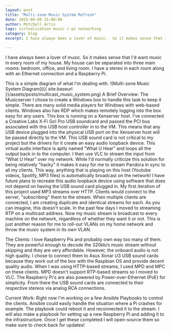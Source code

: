 ```yaml
---
layout: post
title: "Multi-zone Music System Refresh"
date: 2015-09-09 15:00:00
author: Mitchell Artin
tags: virtualization music r-pi networking
category: blog
excerpt: I have always been a lover of music.  So it makes sense that I'd want music in every room of my house.  My house can be separated into three main rooms: bedroom, office, and living room.  I have a stereo in each room along with an Ethernet connection and a Raspberry Pi.

---
```


I have always been a lover of music.  So it makes sense that I'd want music in every room of my house.  My house can be separated into three main rooms: bedroom, office, and living room.  I have a stereo in each room along with an Ethernet connection and a Raspberry Pi.

This is a simple diagram of what I'm dealing with.
![Multi-zone Music System Diagram]({{ site.baseurl }}/assets/posts/multicast_music_system.png)
A Brief Overview:
The Musicserver
I chose to create a Windows box to handle this task to keep it simple.  There are many solid media players for Windows with web-based clients.  Windows also has RDP which makes remotely logging into the box easy for any users.  This box is running on a Xenserver host.  I've connected a Creative Labs X-Fi Go! Pro USB soundcard and passed the PCI bus associated with this USB host controller in to the VM.  This means that any USB device plugged into the physical USB port on the Xenserver host will be passed directly to the VM.  This USB sound card is not critical to my project but the drivers for it create an easy audio loopback device.  This virtual audio interface is aptly named "What U Hear" and loops all the output back in to the computer.  I then use VLC to stream the input from "What U Hear" over my network.  While I'd normally criticize this solution for being relatively "hacky" it makes it easy for me to stream Pandora in sync to all my clients.  This way, anything that is playing on this host (Youtube videos, Spotify, MP3 files) is automatically broadcast on the network!  I have future plans to recreate this audio loopback device using software that does not depend on having the USB sound card plugged in.
My first iteration of this project used MP3 streams over HTTP.  Clients would connect to the server, "subscribing" them to the stream.  When multiple clients are connected, I am creating duplicate and identical streams for each.  As you can imagine, this doesn't scale.  In the past few days I moved to streaming RTP on a multicast address.  Now my music stream is broadcast to every machine on the network, regardless of whether they want it or not.  This is just another reason for me to roll-out VLANs on my home network and throw the music system in its own VLAN.

The Clients:
I love Raspberry Pis and probably own way too many of them.  They are powerful enough to decode the 320kb/s music stream without skipping and they are very affordable.  However, the onboard audio is not high quality.  I chose to connect them to Asus Xonar U3 USB sound cards because they work out of the box with the Raspbian OS and provide decent quality audio.  When I was using HTTP-based streams, I used MPD and MPC on these clients.  MPD doesn't support RTP-based streams so I moved to VLC.  The Raspberry Pi's are also powered by Power-over-Ethernet (PoE) for simplicity.  From there the USB sound cards are connected to their respective stereos via analog RCA connections.

Current Work:
Right now I'm working on a few Ansible Playbooks to control the clients.  Ansible could easily handle the situation where a Pi crashes for example.  The playbook could reboot it and reconnected it to the stream.  I will also make a playbook for setting up a new Raspberry Pi and adding it to the infrastructure.  Once I get these completed I will open-source them so make sure to check back for updates!
